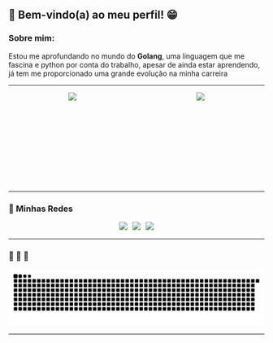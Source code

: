 ## 👋 Bem-vindo(a) ao meu perfil! 😁

### Sobre mim:

Estou me aprofundando no mundo do **Golang**, uma linguagem que me fascina e python por conta do trabalho, apesar de ainda estar aprendendo, já tem me proporcionado uma grande evolução na minha carreira

---

<div style="display: flex; flex-direction: row; align-items: center; justify-content: space-around;">
  <img height="180em" src="https://github-readme-stats.vercel.app/api?username=MWismeck&show_icons=true&theme=tokyonight&include_all_commits=true&count_private=true"/>
  <img height="180em" src="https://github-readme-stats.vercel.app/api/top-langs/?username=MWismeck&layout=compact&langs_count=6&theme=tokyonight"/>
</div>

---

### 🚀 Minhas Redes

<div style="display: flex; justify-content: center; gap: 10px;">
  <a href="https://instagram.com/MWismecke" target="_blank">
    <img src="https://img.shields.io/badge/-Instagram-%23E4405F?style=for-the-badge&logo=instagram&logoColor=white" />
  </a> 
  <a href="mailto:wismeck12@gmail.com">
    <img src="https://img.shields.io/badge/-Gmail-%23333?style=for-the-badge&logo=gmail&logoColor=white" />
  </a>
  <a href="https://www.linkedin.com/in/" target="_blank">
    <img src="https://img.shields.io/badge/-LinkedIn-%230077B5?style=for-the-badge&logo=linkedin&logoColor=white" />
  </a>
</div>

---

### 🐍 🐍 🐍

<picture>
  <source media="(prefers-color-scheme: dark)" srcset="dist/github-snake-dark.svg" />
  <source media="(prefers-color-scheme: light)" srcset="dist/github-snake.svg" />
  <img alt="github-snake" src="dist/github-snake.svg" />
</picture>


---
